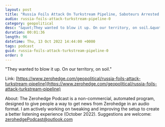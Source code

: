 ```yaml
---
layout: post
title: "Russia Foils Attack On Turkstream Pipeline, Saboteurs Arrested "
audio: russia-foils-attack-turkstream-pipeline-0
category: geopolitical
desc: "&quot;They wanted to blow it up. On our territory, on soil.&quot;  "
duration: 00:01:36
length: 96
datetime: Thu, 13 Oct 2022 14:44:00 +0000
tags: podcast
guid: russia-foils-attack-turkstream-pipeline-0
order: 0
---
```

&quot;They wanted to blow it up. On our territory, on soil.&quot;  

Link: [https://www.zerohedge.com/geopolitical/russia-foils-attack-turkstream-pipeline](https://www.zerohedge.com/geopolitical/russia-foils-attack-turkstream-pipeline)

About: The Zerohedge Podcast is a non-commercial, automated program, designed to give people a way to get news from Zerohedge in an audio format.  I am actively working on tweaking and improving the setup to create a better listening experience (October 2022).  Suggestions are welcome: [zerohedgePodcast@outlook.com](mailto:zerohedgePodcast@outlook.com)